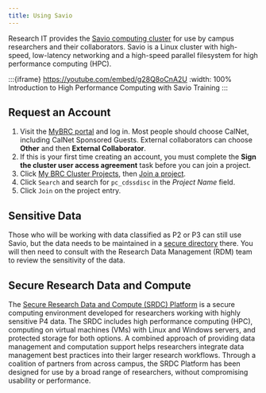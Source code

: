```yaml
---
title: Using Savio
---
```


Research IT provides the [Savio computing cluster](https://research-it.berkeley.edu/services-projects/high-performance-computing-savio) for use by campus researchers and their collaborators. Savio is a Linux cluster with high-speed, low-latency networking and a high-speed parallel filesystem for high performance computing (HPC).

:::{iframe} https://youtube.com/embed/g28Q8oCnA2U
:width: 100%
Introduction to High Performance Computing with Savio Training
:::

## Request an Account

1. Visit the [MyBRC portal](https://mybrc.brc.berkeley.edu/) and log in. Most people should choose CalNet, including CalNet Sponsored Guests. External collaborators can choose **Other** and then **External Collaborator**.
1. If this is your first time creating an account, you must complete the **Sign the cluster user access agreement** task before you can join a project.
1. Click [My BRC Cluster Projects](https://mybrc.brc.berkeley.edu/project/), then [Join a project](https://mybrc.brc.berkeley.edu/project/join/).
1. Click `Search` and search for `pc_cdssdisc` in the *Project Name* field.
1. Click `Join` on the project entry.

## Sensitive Data

Those who will be working with data classified as P2 or P3 can still use Savio, but the data needs to be maintained in a [secure directory](https://docs-research-it.berkeley.edu/services/high-performance-computing/getting-account/sensitive-accounts/#steps-for-sensitive-data) there. You will then need to consult with the Research Data Management (RDM) team to review the sensitivity of the data.

## Secure Research Data and Compute

The [Secure Research Data and Compute (SRDC) Platform](https://docs-research-it.berkeley.edu/services/srdc/) is a secure computing environment developed for researchers working with highly sensitive P4 data. The SRDC includes high performance computing (HPC), computing on virtual machines (VMs) with Linux and Windows servers, and protected storage for both options. A combined approach of providing data management and computation support helps researchers integrate data management best practices into their larger research workflows. Through a coalition of partners from across campus, the SRDC Platform has been designed for use by a broad range of researchers, without compromising usability or performance.
